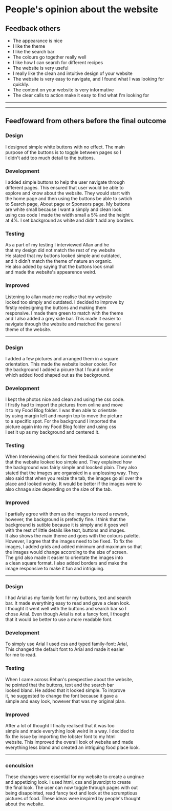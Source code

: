 # People's opinion about the website
## Feedback others
- The appearance is nice
- I like the theme
- I like the search bar
- The colours go together really well
- I like how I can search for different recipes
- The website is very useful
- I really like the clean and intuitive design of your website
- The website is very easy to navigate, and I found what I was looking for quickly.
- The content on your website is very informative
- The clear calls to action make it easy to find what I'm looking for
_________________________________________________________________________________
_________________________________________________________________________________
## Feedfoward from others before the final outcome
### Design 
I designed simple white buttons with no effect. The main \
purpose of the buttons is to toggle between pages so I \
I didn't add too much detail to the buttons.

### Development
I added simple buttons to help the user navigate through \
different pages. This ensured that user would be able to \
explore and know about the website. They would start with \
the home page and then using the buttons be able to swtich \
to Search page, About page or Sponsors page. My buttons \
are white small because I want a simply and clean look. \
using css code I made the width small a 5% and the height \
at 4%. I set background as white and didn't add any borders.

### Testing
As a part of my testing I interviewed Allan and he \
that my design did not match the rest of my website \
He stated that my buttons looked simple and outdated, \
and it didn't match the theme of nature an organic. \
He also added by saying that the buttons look small \
and made the website's appearence weird.

### Improved
Listening to allan made me realise that my website \
locked too simply and outdated. I decided to improve by \
firstly redesigning the buttons and making them \
responsive. I made them green to match with the theme \
and I also added a grey side bar. This made it easier to \
navigate through the website and matched the general \
theme of the website.

---------------------------------------------------------

### Design 
I added a few pictures and arranged them in a square \
orientation. This made the website looker cooler. For \
the background I added a picure that I found online \
which added food shaped out as the background.

### Development
I kept the photos nice and clean and using the css code. \
I firstly had to import the pictures from online and move \
it to my Food Blog folder. I was then able to orientate \
by using margin left and margin top to move the picture \
to a specific spot. For the background I imported the \
picture again into my Food Blog folder and using css \
I set it up as my background and centered it.

### Testing
When Interviewing others for their feedback someone commented \
that the website looked too simple and. They explained how \
the background was fairly simple and loocked plain. They also \
stated that the images are organsied in a unpleasing way. They \
also said that when you resize the tab, the images go all over the \
place and looked wonky. It would be better if the images were to \
also chnage size depending on the size of the tab.

### Improved
I partially agree with them as the images to need a rework, \
however, the background is prefectly fine. I think that the \
background is sutible because it is simply and it goes well \
with the rest of little details like text, buttons and images. \
It also shows the main theme and goes with the colours palette. \
However, I agree that the images need to be fixed. To fix the \
images, I added grids and added minimum and maximum so that \
the images would change according to the size of screen. \
The grid also made it easier to orientate the images into \
a clean square format. I also added borders and make the \
image responsive to make it fun and intriguing. 

---------------------------------------------------------

### Design 
I had Arial as my family font for my buttons, text and search \
bar. It made everything easy to read and gave a clean look. \
I thought it went well with the buttons and search bar so I \
chose Arial. Even though Arial is not a fancy font, I thought \
that it would be better to use a more readable font. 

### Development
To simply use Arial I used css and typed family-font: Arial, \
This changed the default font to Arial and made it easier \
for me to read. 

### Testing
When I came across Rehan's prespective about the website, \
he pointed that the buttons, text and the search bar \
looked bland. He added that it looked simple. To improve \
it, he suggested to change the font because it gave a \
simple and easy look, however that was my original plan. 

### Improved
After a lot of thought I finally realised that it was too \
simple and made everything look weird in a way. I decided to \
fix the issue by importing the lobster font to my html \
website. This improved the overall look of website and made \
everything less bland and created an intriguing food place look. 

---------------------------------------------------------

### conculsion
These changes were essential for my website to create a unqinue \
and appetizing look. I used html, css and javsrcipt to create \
the final look. The user can now toggle through pages with out \
being disapointed, read fancy text and look at the scrumptious \
pictures of food. These ideas were inspired by people's thought \
about the website. 
